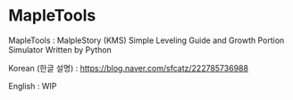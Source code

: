 # MapleTools
 MapleTools : MalpleStory (KMS) Simple Leveling Guide and Growth Portion Simulator Written by Python

Korean (한글 설명) : https://blog.naver.com/sfcatz/222785736988

English : WIP
